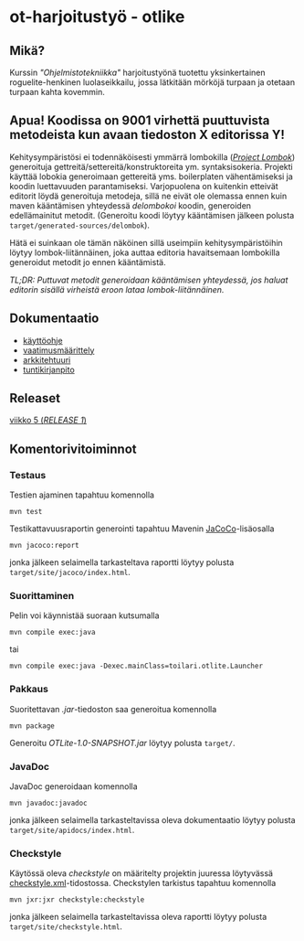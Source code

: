 # ot-harjoitustyö - otlike

## Mikä?
Kurssin *"Ohjelmistotekniikka"* harjoitustyönä tuotettu yksinkertainen roguelite-henkinen luolaseikkailu, jossa lätkitään mörköjä turpaan ja otetaan turpaan kahta kovemmin.

## Apua! Koodissa on 9001 virhettä puuttuvista metodeista kun avaan tiedoston X editorissa Y!
Kehitysympäristösi ei todennäköisesti ymmärrä lombokilla ([*Project Lombok*](https://projectlombok.org)) generoituja gettreitä/settereitä/konstruktoreita ym. syntaksisokeria. Projekti käyttää lobokia generoimaan gettereitä yms. boilerplaten vähentämiseksi ja koodin luettavuuden parantamiseksi. Varjopuolena on kuitenkin etteivät editorit löydä generoituja metodeja, sillä ne eivät ole olemassa ennen kuin maven kääntämisen yhteydessä *delombokoi* koodin, generoiden edellämainitut metodit. (Generoitu koodi löytyy kääntämisen jälkeen polusta `target/generated-sources/delombok`).

Hätä ei suinkaan ole tämän näköinen sillä useimpiin kehitysympäristöihin löytyy lombok-liitännäinen, joka auttaa editoria havaitsemaan lombokilla generoidut metodit jo ennen kääntämistä.

*TL;DR: Puttuvat metodit generoidaan kääntämisen yhteydessä, jos haluat editorin sisällä virheistä eroon lataa lombok-liitännäinen.*

## Dokumentaatio
- [käyttöohje](documentation/kayttoohje.md)
- [vaatimusmäärittely](documentation/vaatimusmaarittely.md)
- [arkkitehtuuri](documentation/arkkitehtuuri.md)
- [tuntikirjanpito](documentation/tuntikirjanpito.md)

## Releaset
[viikko 5 (_RELEASE 1_)](https://github.com/Kailari/ot-harjoitustyo/releases/tag/viikko5)

## Komentorivitoiminnot
### Testaus
Testien ajaminen tapahtuu komennolla
```
mvn test
```

Testikattavuusraportin generointi tapahtuu Mavenin [JaCoCo](https://www.eclemma.org/jacoco/)-lisäosalla
```
mvn jacoco:report
```
jonka jälkeen selaimella tarkasteltava raportti löytyy polusta `target/site/jacoco/index.html`.

### Suorittaminen
Pelin voi käynnistää suoraan kutsumalla
```
mvn compile exec:java
```
tai
```
mvn compile exec:java -Dexec.mainClass=toilari.otlite.Launcher
```

### Pakkaus
Suoritettavan _.jar_-tiedoston saa generoitua komennolla
```
mvn package
```
Generoitu _OTLite-1.0-SNAPSHOT.jar_ löytyy polusta `target/`.

### JavaDoc
JavaDoc generoidaan komennolla
```
mvn javadoc:javadoc
```
jonka jälkeen selaimella tarkasteltavissa oleva dokumentaatio löytyy polusta `target/site/apidocs/index.html`.

### Checkstyle
Käytössä oleva _checkstyle_ on määritelty projektin juuressa löytyvässä [checkstyle.xml](checkstyle.xml)-tidostossa. Checkstylen tarkistus tapahtuu komennolla
```
mvn jxr:jxr checkstyle:checkstyle
```
jonka jälkeen selaimella tarkasteltavissa oleva raportti löytyy polusta `target/site/checkstyle.html`.
